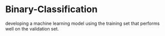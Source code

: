 # Binary-Classification
developing a machine learning model using the training set that performs well on the validation set.

